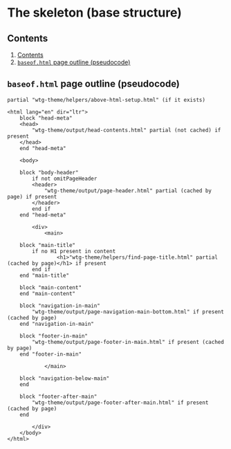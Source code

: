# The skeleton (base structure)

## Contents

1. [Contents](#contents)
2. [`baseof.html` page outline (pseudocode)](#baseofhtml-page-outline-pseudocode)

## `baseof.html` page outline (pseudocode)

``` plaintext
partial "wtg-theme/helpers/above-html-setup.html" (if it exists)

<html lang="en" dir="ltr">
	block "head-meta"
	<head>
		"wtg-theme/output/head-contents.html" partial (not cached) if present
	</head>
	end "head-meta"

	<body>

	block "body-header"
		if not omitPageHeader
		<header>
			"wtg-theme/output/page-header.html" partial (cached by page) if present
		</header>
		end if
	end "head-meta"

		<div>
			<main>

	block "main-title"
		if no H1 present in content
				<h1>"wtg-theme/helpers/find-page-title.html" partial (cached by page)</h1> if present
		end if
	end "main-title"

	block "main-content"
	end "main-content"

	block "navigation-in-main"
		"wtg-theme/output/page-navigation-main-bottom.html" if present (cached by page)
	end "navigation-in-main"

	block "footer-in-main"
		"wtg-theme/output/page-footer-in-main.html" if present (cached by page)
	end "footer-in-main"

			</main>

	block "navigation-below-main"
	end

	block "footer-after-main"
		"wtg-theme/output/page-footer-after-main.html" if present (cached by page)
	end

		</div>
	</body>
</html>
```
